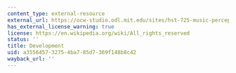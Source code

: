 ```yaml
---
content_type: external-resource
external_url: https://ocw-studio.odl.mit.edu/sites/hst-725-music-perception-and-cognition-spring-2009/type/page/edit/da4d9c64-54ac-2506-d73b-5ed1c5d32f0b/#a17
has_external_license_warning: true
license: https://en.wikipedia.org/wiki/All_rights_reserved
status: ''
title: Development
uid: a3556457-3275-4ba7-85d7-369f148b8c42
wayback_url: ''
---
```

